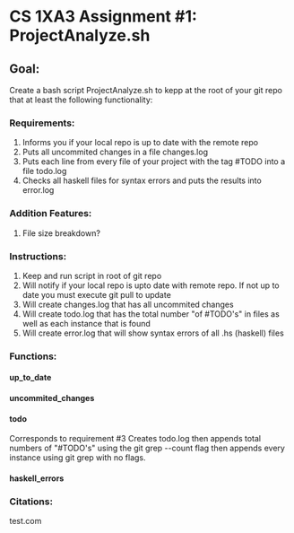 # CS 1XA3 Assignment #1: ProjectAnalyze.sh
## Goal:
Create a bash script ProjectAnalyze.sh to kepp at the root of your git repo that at least the following functionality:
### Requirements:
1. Informs you if your local repo is up to date with the remote repo
2. Puts all uncommited changes in a file changes.log
3. Puts each line from every file of your project with the tag #TODO into a file todo.log
4. Checks all haskell files for syntax errors and puts the results into error.log
### Addition Features:
1. File size breakdown?
### Instructions:
1. Keep and run script in root of git repo
2. Will notify if your local repo is upto date with remote repo. If not up to date you must execute git pull to update
3. Will create changes.log that has all uncommited changes
4. Will create todo.log that has the total number "of #TODO's" in files as well as each instance that is found
5. Will create error.log that will show syntax errors of all .hs (haskell) files
### Functions:
#### up_to_date

#### uncommited_changes

#### todo
Corresponds to requirement #3
Creates todo.log then appends total numbers of "#TODO's" using the git grep --count flag then appends every instance using git grep with no flags.
#### haskell_errors

### Citations:
test.com
